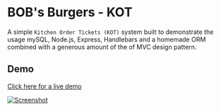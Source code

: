 # BOB's Burgers - KOT

A simple `Kitchen Order Tickets (KOT)` system built to demonstrate the usage mySQL, Node.js, Express, Handlebars and a homemade ORM combined with a generous amount of the of MVC design pattern.

## Demo
[Click here for a live demo](https://dry-oasis-58010.herokuapp.com/)

[![Screenshot](https://s8.postimg.cc/6num7965h/Screenshot_2018-06-28_BOB_s_Burgers_-_K_O_T.png)](https://dry-oasis-58010.herokuapp.com/)
